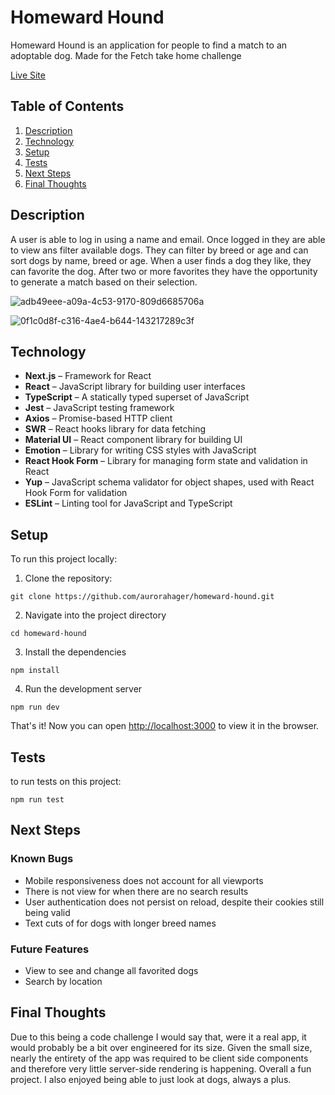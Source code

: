 # Homeward Hound

Homeward Hound is an application for people to find a match to an adoptable dog.
Made for the Fetch take home challenge

[Live Site](https://your-live-site.com)

## Table of Contents
1. [Description](#description)
2. [Technology](#technology)
3. [Setup](#setup)
4. [Tests](#tests)
5. [Next Steps](#next-steps)
6. [Final Thoughts](#final-thoughts)

## Description
A user is able to log in using a name and email. Once logged in they are able to view ans filter available dogs. They can filter by breed or age and can sort dogs by name, breed or age.
When a user finds a dog they like, they can favorite the dog. After two or more favorites they have the opportunity to generate a match based on their selection.



![adb49eee-a09a-4c53-9170-809d6685706a](https://github.com/user-attachments/assets/470f3b3d-2317-4f48-b4a8-c3d73249666d)


![0f1c0d8f-c316-4ae4-b644-143217289c3f](https://github.com/user-attachments/assets/29adec50-a1a5-4b3a-9ad2-46f398fe8049)




## Technology

- **Next.js** – Framework for React
- **React** – JavaScript library for building user interfaces
- **TypeScript** – A statically typed superset of JavaScript
- **Jest** – JavaScript testing framework
- **Axios** – Promise-based HTTP client
- **SWR** – React hooks library for data fetching
- **Material UI** – React component library for building UI
- **Emotion** – Library for writing CSS styles with JavaScript
- **React Hook Form** – Library for managing form state and validation in React
- **Yup** – JavaScript schema validator for object shapes, used with React Hook Form for validation
- **ESLint** – Linting tool for JavaScript and TypeScript

## Setup

To run this project locally:
1. Clone the repository:
```
git clone https://github.com/aurorahager/homeward-hound.git
```
2. Navigate into the project directory
```
cd homeward-hound
```
3. Install the dependencies
```
npm install
```
4. Run the development server
```
npm run dev
```

That's it! Now you can open [http://localhost:3000](http://localhost:3000) to view it in the browser.

## Tests

to run tests on this project:

```
npm run test
```

## Next Steps
### Known Bugs
- Mobile responsiveness does not account for all viewports
- There is not view for when there are no search results
- User authentication does not persist on reload, despite their cookies still being valid
- Text cuts of for dogs with longer breed names
### Future Features
- View to see and change all favorited dogs
- Search by location



## Final Thoughts
Due to this being a code challenge I would say that, were it a real app, it would probably be a bit over engineered for its size.
Given the small size, nearly the entirety of the app was required to be client side components and therefore very little server-side rendering is happening.
Overall a fun project.
I also enjoyed being able to just look at dogs, always a plus.

